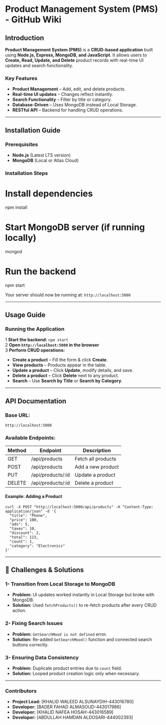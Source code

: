 <html>
<body>
<!--StartFragment--><html><head></head><body><h1>Product Management System (PMS) - GitHub Wiki</h1>
<h2>Introduction</h2>
<p><strong>Product Management System (PMS)</strong> is a <strong>CRUD-based application</strong> built using <strong>Node.js, Express, MongoDB, and JavaScript</strong>. It allows users to <strong>Create, Read, Update, and Delete</strong> product records with real-time UI updates and search functionality.</p>
<h3> <strong>Key Features</strong></h3>
<ul>
<li><strong>Product Management</strong> – Add, edit, and delete products.</li>
<li><strong>Real-time UI updates</strong> – Changes reflect instantly.</li>
<li><strong>Search Functionality</strong> – Filter by title or category.</li>
<li><strong>Database-Driven</strong> – Uses MongoDB instead of Local Storage.</li>
<li><strong>RESTful API</strong> – Backend for handling CRUD operations.</li>
</ul>
<hr>
<h2> Installation Guide</h2>
<h3><strong>Prerequisites</strong></h3>
<ul>
<li><strong>Node.js</strong> (Latest LTS version)</li>
<li><strong>MongoDB</strong> (Local or Atlas Cloud)</li>
</ul>
<h3> <strong>Installation Steps</strong></h3>

# Install dependencies
npm install

# Start MongoDB server (if running locally)
mongod

# Run the backend
npm start
</code></pre>
<p>Your server should now be running at: <code inline="">http://localhost:5000</code></p>
<hr>
<h2> Usage Guide</h2>
<h3> <strong>Running the Application</strong></h3>
<p>1 <strong>Start the backend:</strong> <code inline="">npm start</code><br>
2 <strong>Open <code inline="">http://localhost:5000</code> in the browser</strong><br>
3 <strong>Perform CRUD operations:</strong></p>
<ul>
<li><strong>Create a product</strong> – Fill the form &amp; click <strong>Create</strong>.</li>
<li><strong>View products</strong> – Products appear in the table.</li>
<li><strong>Update a product</strong> – Click <strong>Update</strong>, modify details, and save.</li>
<li><strong>Delete a product</strong> – Click <strong>Delete</strong> next to any product.</li>
<li><strong>Search</strong> – Use <strong>Search by Title</strong> or <strong>Search by Category</strong>.</li>
</ul>
<hr>
<h2> API Documentation</h2>
<h3><strong> Base URL:</strong></h3>
<pre><code>http://localhost:5000
</code></pre>
<h3><strong> Available Endpoints:</strong></h3>

Method | Endpoint | Description
-- | -- | --
GET | /api/products | Fetch all products
POST | /api/products | Add a new product
PUT | /api/products/:id | Update a product
DELETE | /api/products/:id | Delete a product


<h4><strong>Example: Adding a Product</strong></h4>
<pre><code class="language-sh">curl -X POST "http://localhost:5000/api/products" -H "Content-Type: application/json" -d '{
  "title": "Phone",
  "price": 100,
  "ads": 5,
  "taxes": 10,
  "discount": 2,
  "total": 113,
  "count": 1,
  "category": "Electronics"
}'
</code></pre>
<hr>
<h2>🛑 Challenges &amp; Solutions</h2>
<h3><strong>1- Transition from Local Storage to MongoDB</strong></h3>
<ul>
<li><strong>Problem:</strong> UI updates worked instantly in Local Storage but broke with MongoDB.</li>
<li><strong>Solution:</strong> Used <code inline="">fetchProducts()</code> to re-fetch products after every CRUD action.</li>
</ul>
<h3><strong>2- Fixing Search Issues</strong></h3>
<ul>
<li><strong>Problem:</strong> <code inline="">GetSearchMood is not defined</code> error.</li>
<li><strong>Solution:</strong> Re-added <code inline="">GetSearchMood()</code> function and connected search buttons correctly.</li>
</ul>
<h3><strong>3- Ensuring Data Consistency</strong></h3>
<ul>
<li><strong>Problem:</strong> Duplicate product entries due to <code inline="">count</code> field.</li>
<li><strong>Solution:</strong> Looped product creation logic only when necessary.</li>
</ul>

<hr>
<h3> <strong>Contributors</strong></h3>
<ul>
<li><strong>Project Lead:</strong> [KHALID WALEED ALSUNAYDIH-443016780]</li>
<li><strong>Developer:</strong> [BADER FAHAD ALMASOUD-443017986]</li>
<li><strong>Developer:</strong> [KHALID NAFEA HOSAH-443016589]</li>
<li><strong>Developer:</strong> [ABDULLAH HAMDAN ALDOSARI-444002393]</li>
</ul>
</body>
</html>
